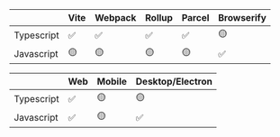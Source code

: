 |            | Vite | Webpack | Rollup | Parcel | Browserify |
| ---------- | ---- | ------- | ------ | ------ | ---------- |
| Typescript | ✅   | ✅      | ✅     | ✅     | 🟡         |
| Javascript | 🟡   | 🟡      | 🟡     | 🟡     | ✅         |

|            | Web | Mobile | Desktop/Electron |
| ---------- | --- | ------ | ---------------- |
| Typescript | ✅  | 🟡     | 🟡               |
| Javascript | ✅  | 🟡     | ✅               |
